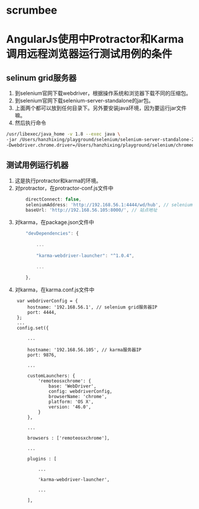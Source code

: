 # scrumbee
# AngularJs使用中Protractor和Karma调用远程浏览器运行测试用例的条件
## selinum grid服务器
1. 到selenium官网下载webdriver，根据操作系统和浏览器下载不同的压缩包。
2. 到selenium官网下载selenium-server-standalone的jar包。
3. 上面两个都可以放到任何目录下。另外要安装java环境，因为要运行jar文件嘛。
4. 然后执行命令
```bash
/usr/libexec/java_home -v 1.8 --exec java \
-jar /Users/hanzhixing/playground/selenium/selenium-server-standalone-2.48.2.jar \
-Dwebdriver.chrome.driver=/Users/hanzhixing/playground/selenium/chromedriver
```
## 测试用例运行机器
1. 这是执行protractor和karma的环境。
2. 对protractor，在protractor-conf.js文件中
    ```javascript
        directConnect: false,
        seleniumAddress: 'http://192.168.56.1:4444/wd/hub', // selenium gird服务器IP
        baseUrl: 'http://192.168.56.105:8000/', // 站点地址
    ```
3. 对karma，在package.json文件中
    ```javascript
        "devDependencies": {
        
            ...
            
            "karma-webdriver-launcher": "^1.0.4",
            
            ...
            
        },
    ```
4. 对karma，在karma.conf.js文件中
```javavscript
    var webdriverConfig = {
        hostname: '192.168.56.1', // selenium grid服务器IP
        port: 4444,
    };
    ...
    config.set({
    
        ...
        
        hostname: '192.168.56.105', // karma服务器IP
        port: 9876,
        
        ...
        
        customLaunchers: {
            'remoteosxchrome': {
                base: 'WebDriver',
                config: webdriverConfig,
                browserName: 'chrome',
                platform: 'OS X',
                version: '46.0',
            }
        },
        
        ...
        
        browsers : ['remoteosxchrome'],
        
        ...
        
        plugins : [
            
            ...
            
            'karma-webdriver-launcher',
            
            ...
            
        ],

```
